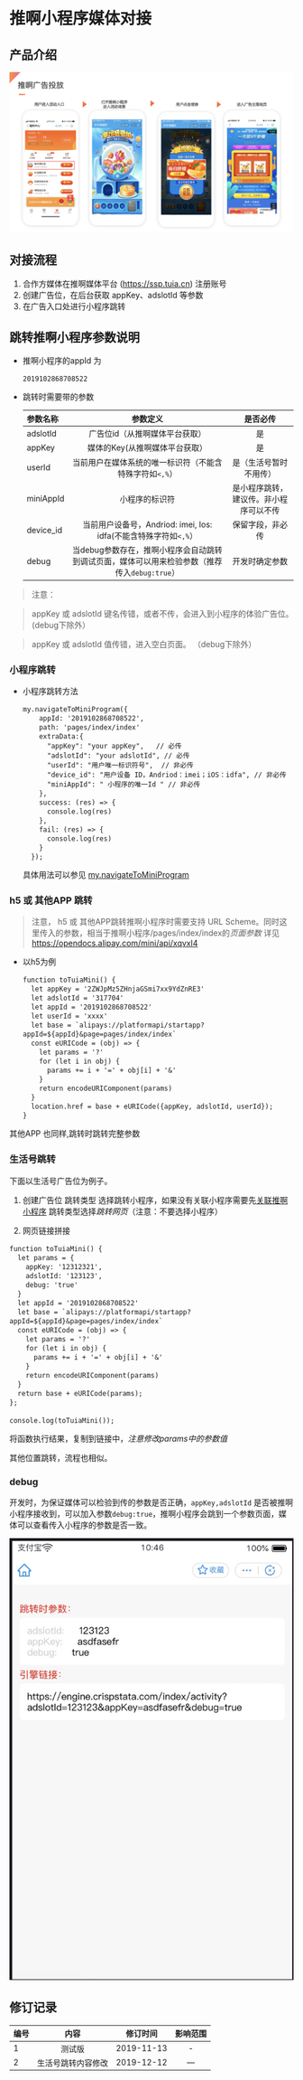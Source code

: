 # 推啊小程序媒体对接

## 产品介绍
![产品介绍](https://github.com/tuia-fed/tuia-ali-mini/blob/master/images/public.png)

## 对接流程

1. 合作方媒体在推啊媒体平台 (https://ssp.tuia.cn) 注册账号
2. 创建广告位，在后台获取 appKey、adslotId 等参数
3. 在广告入口处进行小程序跳转

## 跳转推啊小程序参数说明

* 推啊小程序的appId 为 
  ```
  2019102868708522
  ```
* 跳转时需要带的参数

  | 参数名称 | 参数定义 | 是否必传 | 
  |:----|:-----:|:----:|
  | adslotId| 广告位id（从推啊媒体平台获取）| 是 |
  | appKey | 媒体的Key(从推啊媒体平台获取）| 是 |
  | userId | 当前用户在媒体系统的唯一标识符（不能含特殊字符如```<,%```） | 是（生活号暂时不用传） |
  | miniAppId | 小程序的标识符 | 是小程序跳转，建议传。非小程序可以不传 |
  | device_id | 当前用户设备号，Andriod: imei, Ios: idfa(不能含特殊字符如```<,%```） | 保留字段，非必传 | 
  | debug | 当debug参数存在，推啊小程序会自动跳转到调试页面，媒体可以用来检验参数（推荐传入```debug:true```） | 开发时确定参数 |
 
> 注意：

> appKey 或 adslotId 键名传错，或者不传，会进入到小程序的体验广告位。(debug下除外）

> appKey 或 adslotId 值传错，进入空白页面。 （debug下除外）

### 小程序跳转

* 小程序跳转方法

  ```
  my.navigateToMiniProgram({
      appId: '2019102868708522',
      path: 'pages/index/index'
      extraData:{
        "appKey": "your appKey",   // 必传
        "adslotId": "your adslotId", // 必传
        "userId": "用户唯一标识符号",  // 非必传
        "device_id": "用户设备 ID，Andriod：imei；iOS：idfa", // 非必传
        "miniAppId": " 小程序的唯一Id " // 非必传
      },
      success: (res) => {
        console.log(res)
      },
      fail: (res) => {
        console.log(res)
      }
    });
  ```
  具体用法可以参见 [my.navigateToMiniProgram](https://docs.alipay.com/mini/api/yz6gnx)
  

### h5 或 其他APP 跳转

> 注意， h5 或 其他APP跳转推啊小程序时需要支持 URL Scheme。同时这里传入的参数，相当于推啊小程序/pages/index/index的*页面参数* 详见 https://opendocs.alipay.com/mini/api/xqvxl4
  
* 以h5为例

  ```
  function toTuiaMini() {
    let appKey = '2ZWJpMz5ZHnjaGSmi7xx9YdZnRE3'
    let adslotId = '317704'
    let appId = '2019102868708522'
    let userId = 'xxxx'
    let base = `alipays://platformapi/startapp?appId=${appId}&page=pages/index/index`
    const eURICode = (obj) => {
      let params = '?'
      for (let i in obj) {
        params += i + '=' + obj[i] + '&'
      }
      return encodeURIComponent(params)
    }
    location.href = base + eURICode({appKey, adslotId, userId});
  }
  ```
其他APP 也同样,跳转时跳转完整参数

### 生活号跳转

下面以生活号广告位为例子。

1. 创建广告位 跳转类型 选择跳转小程序，如果没有关联小程序需要先[关联推啊小程序](https://fuwu.alipay.com/platform/miniProgram.htm)
跳转类型选择*跳转网页*（注意：不要选择小程序）

2. 网页链接拼接
  ```
  function toTuiaMini() {
    let params = {
      appKey: '12312321',
      adslotId: '123123',
      debug: 'true'
    }
    let appId = '2019102868708522'
    let base = `alipays://platformapi/startapp?appId=${appId}&page=pages/index/index`
    const eURICode = (obj) => {
      let params = '?'
      for (let i in obj) {
        params += i + '=' + obj[i] + '&'
      }
      return encodeURIComponent(params)
    }
    return base + eURICode(params);
  };

  console.log(toTuiaMini());
```
将函数执行结果，复制到链接中，*注意修改params中的参数值*
  
其他位置跳转，流程也相似。

### debug

开发时，为保证媒体可以检验到传的参数是否正确，```appKey,adslotId``` 是否被推啊小程序接收到，可以加入参数```debug:true```，推啊小程序会跳到一个参数页面，媒体可以查看传入小程序的参数是否一致。

  ![debug](https://github.com/tuia-fed/tuia-ali-mini/blob/master/images/debug.png)

## 修订记录

| 编号 | 内容 | 修订时间 | 影响范围 |
| :--- | :---: | :---: | :--: |
| 1 | 测试版 | 2019-11-13 | - |
|2 | 生活号跳转内容修改 | 2019-12-12 | — |
